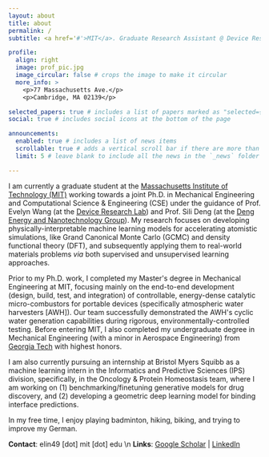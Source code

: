 ```yaml
---
layout: about
title: about
permalink: /
subtitle: <a href='#'>MIT</a>. Graduate Research Assistant @ Device Research Lab (DRL) and Deng Energy and Nanotechnology Group (DENG)

profile:
  align: right
  image: prof_pic.jpg
  image_circular: false # crops the image to make it circular
  more_info: >
    <p>77 Massachusetts Ave.</p>
    <p>Cambridge, MA 02139</p>

selected_papers: true # includes a list of papers marked as "selected={true}"
social: true # includes social icons at the bottom of the page

announcements:
  enabled: true # includes a list of news items
  scrollable: true # adds a vertical scroll bar if there are more than 3 news items
  limit: 5 # leave blank to include all the news in the `_news` folder

---
```


I am currently a graduate student at the [Massachusetts Institute of Technology (MIT)](https://mit.edu) working towards a joint Ph.D. in Mechanical Engineering and Computational Science & Engineering (CSE) under the guidance of Prof. Evelyn Wang (at the [Device Research Lab](https://drl.mit.edu/)) and Prof. Sili Deng (at the [Deng Energy and Nanotechnology Group](https://deng.mit.edu/)). My research focuses on developing physically-interpretable machine learning models for accelerating atomistic simulations, like Grand Canonical Monte Carlo (GCMC) and density functional theory (DFT), and subsequently applying them to real-world materials problems *via* both supervised and unsupervised learning approaches. 

Prior to my Ph.D. work, I completed my Master's degree in Mechanical Engineering at MIT, focusing mainly on the end-to-end development (design, build, test, and integration) of controllable, energy-dense catalytic micro-combustors for portable devices (specifically atmospheric water harvesters [AWH]). Our team successfully demonstrated the AWH's cyclic water generation capabilities during rigorous, environmentally-controlled testing. Before entering MIT, I also completed my undergraduate degree in Mechanical Engineering (with a minor in Aerospace Engineering) from [Georgia Tech](https://www.gatech.edu/) with highest honors. 

I am also currently pursuing an internship at Bristol Myers Squibb as a machine learning intern in the Informatics and Predictive Sciences (IPS) division, specifically, in the Oncology & Protein Homeostasis team, where I am working on (1) benchmarking/finetuning generative models for drug discovery, and (2) developing a geometric deep learning model for binding interface predictions. 

In my free time, I enjoy playing badminton, hiking, biking, and trying to improve my German. 

**Contact**: elin49 [dot] mit [dot] edu \n
**Links**: [Google Scholar](https://scholar.google.com/citations?user=_1tyTBcAAAAJ&hl=en) | [LinkedIn](https://www.linkedin.com/in/emily-lin-9b559b143/)
